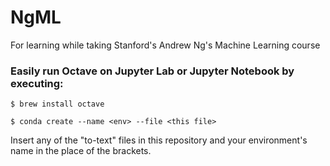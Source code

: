 # NgML
For learning while taking Stanford's Andrew Ng's Machine Learning course

### Easily run Octave on Jupyter Lab or Jupyter Notebook by executing: 
```
$ brew install octave

$ conda create --name <env> --file <this file>
```

Insert any of the "to-text" files in this repository and your environment's name in the place of the brackets.
